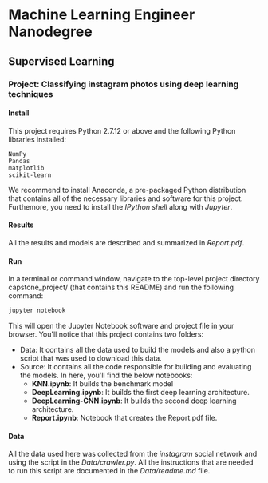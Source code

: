 
# Machine Learning Engineer Nanodegree

## Supervised Learning

### Project: Classifying instagram photos using deep learning techniques

####  Install

This project requires Python 2.7.12 or above and the following Python libraries installed:

    NumPy
    Pandas
    matplotlib
    scikit-learn

We recommend to install Anaconda, a pre-packaged Python distribution that contains all of the necessary libraries and software for this project. Furthemore, you need to install the _IPython shell_ along with _Jupyter_. 


#### Results

All the results and models are described and summarized in _Report.pdf_.

#### Run

In a terminal or command window, navigate to the top-level project directory capstone_project/ (that contains this README) and run the following command:


```python
jupyter notebook
```

This will open the Jupyter Notebook software and project file in your browser.
You'll notice that this project contains two folders:

- Data: It contains all the data used to build the models and also a python script that was used to download this data.
- Source: It contains all the code responsible for building and evaluating the models. In here, you'll find the below notebooks:
	- **KNN.ipynb**: It builds the benchmark model
	- **DeepLearning.ipynb**: It builds the first deep learning architecture.
	- **DeepLearning-CNN.ipynb**: It builds the second deep learning architecture.
	- **Report.ipynb**: Notebook that creates the Report.pdf file.

#### Data

All the data used here was collected from the _instagram_ social network and using the script in the _Data/crawler.py_. All the instructions that are needed to run this script are documented in the _Data/readme.md_ file. 
